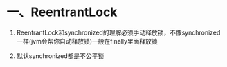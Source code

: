 # 一、ReentrantLock

  1. ReentrantLock和synchronized的理解必须手动释放锁，不像synchronized一样(jvm会帮你自动释放锁)一般在finally里面释放锁

  2. 默认synchronized都是不公平锁
